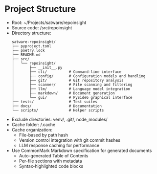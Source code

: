 # Project Structure

- Root: ~/Projects/satware/repoinsight
- Source code: /src/repoinsight
- Directory structure:
  ```
  satware-repoinsight/
  ├── pyproject.toml
  ├── poetry.lock
  ├── README.md
  ├── src/
  │   └── repoinsight/
  │       ├── __init__.py
  │       ├── cli/          # Command-line interface
  │       ├── config/       # Configuration models and handling
  │       ├── git/          # Git repository analysis
  │       ├── scanner/      # File scanning and filtering
  │       ├── llm/          # Language model integration
  │       ├── markdown/     # Document generation
  │       └── gui/          # PySide6 graphical interface
  ├── tests/                # Test suites
  ├── docs/                 # Documentation
  └── scripts/              # Helper scripts
  ```
- Exclude directories: venv/, .git/, node_modules/
- Cache folder: /.cache
- Cache organization:
  - File-based by path hash
  - Version control integration with git commit hashes
  - LLM response caching for performance
- Use CommonMark Markdown specification for generated documents
  - Auto-generated Table of Contents
  - Per-file sections with metadata
  - Syntax-highlighted code blocks
